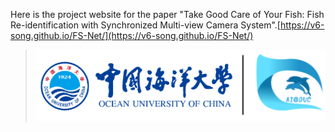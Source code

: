 Here is the project website for the paper "Take Good Care of Your Fish: Fish Re-identification with Synchronized Multi-view Camera System".[https://v6-song.github.io/FS-Net/](https://v6-song.github.io/FS-Net/)
> ![Alt text](/images/logo_of_lab.png)
